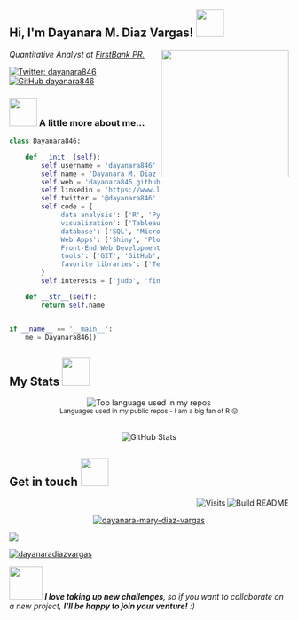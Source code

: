 <h2> Hi, I'm Dayanara M. Diaz Vargas! <img src="https://media.giphy.com/media/mGcNjsfWAjY5AEZNw6/giphy.gif" width="50"></h2>
<img align='right' src="https://media.giphy.com/media/f0ZbMyENLt50v1j4Ql/giphy.gif" width="230">
<p><em>Quantitative Analyst at <a href="https://www.1firstbank.com">FirstBank PR.
    
</em></p>

[![Twitter: dayanara846](https://img.shields.io/twitter/follow/dayanara846?style=social)](https://twitter.com/dayanara846)
[![GitHub dayanara846](https://img.shields.io/github/followers/dayanara846?label=follow&style=social)](https://github.com/dayanara846)


### <img src="https://media.giphy.com/media/a74pSGN7wvT7a/giphy.gif" width="50"> A little more about me...  

```python
class Dayanara846:

    def __init__(self):
        self.username = 'dayanara846'
        self.name = 'Dayanara M. Diaz Vargas'
        self.web = 'dayanara846.github.io'
        self.linkedin = 'https://www.linkedin.com/in/dayanara-mary-diaz-vargas/'
        self.twitter = '@dayanara846'
        self.code = {
            'data analysis': ['R', 'Python', 'C++', 'STATA', 'Eviews', 'Excel'],
            'visualization': ['Tableau', 'Microsoft PowerBI', 'ArcGIS'],
            'database': ['SQL', 'Microsoft Access'],
            'Web Apps': ['Shiny', 'Plotly', 'Spyre'],
            'Front-End Web Development': ['HTML', 'CSS', 'JavaScript', 'JSON']
            'tools': ['GIT', 'GitHub', 'GitLab', 'Jupyter notebook', 'Pandas'],
            'favorite libraries': ['TensorFlow', 'Keras', 'PyTorch', 'Scipy', 'Quantmod', 'Quandl', 'Ggplot2', 'Dplyr']
        }
        self.interests = ['judo', 'finance', 'social sciences', 'data science', 'Ariana Grande']

    def __str__(self):
        return self.name


if __name__ == '__main__':
    me = Dayanara846()


```

## My Stats <img src="https://media.giphy.com/media/jUQHpQ3UjFBfRlQekP/giphy.gif" width="50"></h2>

<div align="center">
  <img width="" src="https://github-readme-stats.vercel.app/api/top-langs/?username=dayanara846&layout=compact&hide_title=1&card_width=300" alt="Top language used in my repos" />
  <br />
  <small>Languages used in my public repos - I am a big fan of R 😛</small>
  <br />
  <br />
</div>

<div align="center">
<p><img src="https://github-readme-stats.vercel.app/api?username=dayanara846&amp;show_icons=true" alt="GitHub Stats"></p>
 </div>
 
## Get in touch <img src="https://media.giphy.com/media/4DU9dkYHHGXxnQtln2/giphy.gif" width="50"></h2>


<a href="https://github.com/dayanara846/dayanara846/actions"><img src="https://github.com/dayanara846/dayanara846/workflows/Build%20README/badge.svg" align="right" alt="Build README"></a> 

<a href="https://visitor-badge.laobi.icu/badge?page_id=dayanara846.visitor-badge&title=Visits"><img src="https://visitor-badge.laobi.icu/badge?page_id=dayanara846.visitor-badge&title=Visits" align="right" alt="Visits"></a> 

<p></br></p>
<p align="center">
  <a href="https://in.linkedin.com/in/dayanara-mary-diaz-vargas/" target="blank"><img src="https://img.shields.io/badge/LinkedIn-0077B5?style=for-the-badge&logo=linkedin&logoColor=white" alt="dayanara-mary-diaz-vargas"/></a> 
  
  <a href="https://twitter.com/dayanara846" target="blank"><img src="https://img.shields.io/badge/Twitter-1DA1F2?style=for-the-badge&logo=twitter&logoColor=white" /></a> 
   
  <a href="https://kaggle.com/dayanaradiazvargas" target="blank"><img src="https://img.shields.io/badge/KAGGLE-20BEFF?&style=for-the-badge&logo=kaggle&logoColor=white" alt="dayanaradiazvargas"  /></a> 
</p>  






<img src="https://media.giphy.com/media/BLy7N6MJNYCeMeuB18/giphy.gif" width="60"> <em><b>I love taking up new challenges,  </b> so if you want to collaborate on a new project, <b> I'll be happy to join your venture!</b> :)</em>



